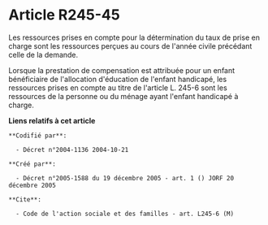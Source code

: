 # Article R245-45

Les ressources prises en compte pour la détermination du taux de prise en charge sont les ressources perçues au cours de
l'année civile précédant celle de la demande.

Lorsque la prestation de compensation est attribuée pour un enfant bénéficiaire de l'allocation d'éducation de l'enfant
handicapé, les ressources prises en compte au titre de l'article L. 245-6 sont les ressources de la personne ou du ménage
ayant l'enfant handicapé à charge.

**Liens relatifs à cet article**

	**Codifié par**:

	  - Décret n°2004-1136 2004-10-21

	**Créé par**:

	  - Décret n°2005-1588 du 19 décembre 2005 - art. 1 () JORF 20 décembre 2005

	**Cite**:

	  - Code de l'action sociale et des familles - art. L245-6 (M)
